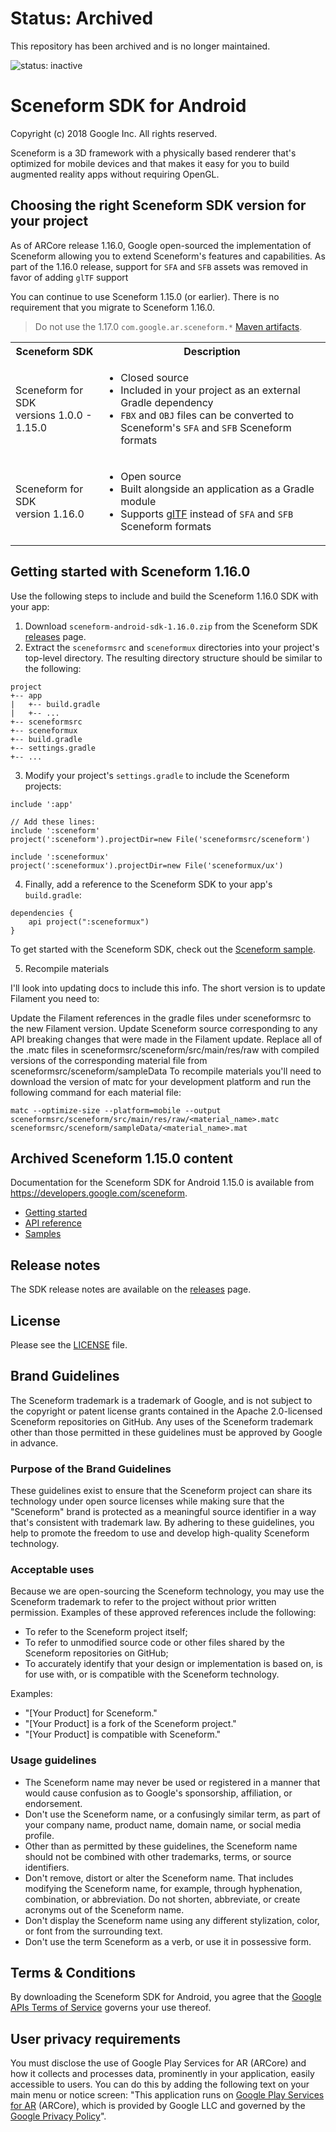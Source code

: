 # Status: Archived
This repository has been archived and is no longer maintained.

![status: inactive](https://img.shields.io/badge/status-inactive-red.svg)

Sceneform SDK for Android
=========================
Copyright (c) 2018 Google Inc.  All rights reserved.

Sceneform is a 3D framework with a physically based renderer that's optimized
for mobile devices and that makes it easy for you to build augmented reality
apps without requiring OpenGL.


## Choosing the right Sceneform SDK version for your project

As of ARCore release 1.16.0, Google open-sourced the implementation of Sceneform
allowing you to extend Sceneform's features and capabilities. As part of the
1.16.0 release, support for `SFA` and `SFB` assets was removed in favor of
adding `glTF` support

You can continue to use Sceneform 1.15.0 (or earlier). There is no requirement
that you migrate to Sceneform 1.16.0.

> Do not use the 1.17.0 `com.google.ar.sceneform.*`
> [Maven artifacts](https://maven.google.com/).


<table>
  <tr>
    <th>Sceneform SDK</th>
    <th>Description</th>
  </tr>
  <tr>
    <td>Sceneform for SDK<br>versions 1.0.0 - 1.15.0</td>
    <td>
      <ul>
        <li>Closed source</li>
        <li>Included in your project as an external Gradle dependency</li>
        <li><code>FBX</code> and <code>OBJ</code> files can be converted to Sceneform's <code>SFA</code> and <code>SFB</code> Sceneform formats</li>
      </ul>
    </td>
  </tr>
  <tr>
    <td>Sceneform for SDK<br>version 1.16.0</td>
    <td>
      <ul>
        <li>Open source</li>
        <li>Built alongside an application as a Gradle module</li>
        <li>Supports <a href="https://www.khronos.org/gltf/">glTF</a> instead of <code>SFA</code> and <code>SFB</code> Sceneform formats</li>
      </ul>
    </td>
  </tr>
</table>


## Getting started with Sceneform 1.16.0

Use the following steps to include and build the Sceneform 1.16.0 SDK with your
app:

1. Download `sceneform-android-sdk-1.16.0.zip` from the Sceneform SDK
   [releases](https://github.com/google-ar/sceneform-android-sdk/releases/tag/v1.16.0)
   page.
2. Extract the `sceneformsrc` and `sceneformux` directories into your project's
   top-level directory. The resulting directory structure should be similar to
   the following:
```
project
+-- app
|   +-- build.gradle
|   +-- ...
+-- sceneformsrc
+-- sceneformux
+-- build.gradle
+-- settings.gradle
+-- ...
```

3. Modify your project's `settings.gradle` to include the Sceneform projects:
```
include ':app'

// Add these lines:
include ':sceneform'
project(':sceneform').projectDir=new File('sceneformsrc/sceneform')

include ':sceneformux'
project(':sceneformux').projectDir=new File('sceneformux/ux')
```

4. Finally, add a reference to the Sceneform SDK to your app's `build.gradle`:
```
dependencies {
    api project(":sceneformux")
}
```

To get started with the Sceneform SDK, check out the
[Sceneform sample](https://github.com/google-ar/sceneform-android-sdk/tree/master/samples/gltf/app).

5. Recompile materials

I'll look into updating docs to include this info. The short version is to update Filament you need to:

Update the Filament references in the gradle files under sceneformsrc to the new Filament version.
Update Sceneform source corresponding to any API breaking changes that were made in the Filament update.
Replace all of the .matc files in sceneformsrc/sceneform/src/main/res/raw with compiled versions of the corresponding material file from sceneformsrc/sceneform/sampleData
To recompile materials you'll need to download the version of matc for your development platform and run the following command for each material file:

```
matc --optimize-size --platform=mobile --output sceneformsrc/sceneform/src/main/res/raw/<material_name>.matc sceneformsrc/sceneform/sampleData/<material_name>.mat
```

## Archived Sceneform 1.15.0 content

Documentation for the Sceneform SDK for Android 1.15.0 is available from
https://developers.google.com/sceneform.

* [Getting started](https://developers.google.com/sceneform/develop/getting-started)
* [API reference](https://developers.google.com/sceneform/reference)
* [Samples](https://github.com/google-ar/sceneform-android-sdk/tree/v1.15.0/samples)


## Release notes

The SDK release notes are available on the
[releases](https://github.com/google-ar/sceneform-android-sdk/releases) page.


## License

Please see the
[LICENSE](https://github.com/google-ar/sceneform-android-sdk/blob/master/LICENSE) file.


## Brand Guidelines

The Sceneform trademark is a trademark of Google, and is not subject to the
copyright or patent license grants contained in the Apache 2.0-licensed
Sceneform repositories on GitHub. Any uses of the Sceneform trademark other than
those permitted in these guidelines must be approved by Google in advance.

### Purpose of the Brand Guidelines

These guidelines exist to ensure that the Sceneform project can share its
technology under open source licenses while making sure that the "Sceneform"
brand is protected as a meaningful source identifier in a way that's consistent
with trademark law. By adhering to these guidelines, you help to promote the
freedom to use and develop high-quality Sceneform technology.

### Acceptable uses

Because we are open-sourcing the Sceneform technology, you may use the Sceneform
trademark to refer to the project without prior written permission. Examples of
these approved references include the following:

* To refer to the Sceneform project itself;
* To refer to unmodified source code or other files shared by the Sceneform
  repositories on GitHub;
* To accurately identify that your design or implementation is based on, is for
  use with, or is compatible with the Sceneform technology.

Examples:

* "[Your Product] for Sceneform."
* "[Your Product] is a fork of the Sceneform project."
* "[Your Product] is compatible with Sceneform."


### Usage guidelines

* The Sceneform name may never be used or registered in a manner that would
  cause confusion as to Google's sponsorship, affiliation, or endorsement.
* Don't use the Sceneform name, or a confusingly similar term, as part of your
  company name, product name, domain name, or social media profile.
* Other than as permitted by these guidelines, the Sceneform name should not be
  combined with other trademarks, terms, or source identifiers.
* Don't remove, distort or alter the Sceneform name. That includes modifying the
  Sceneform name, for example, through hyphenation, combination, or
  abbreviation. Do not shorten, abbreviate, or create acronyms out of the
  Sceneform name.
* Don't display the Sceneform name using any different stylization, color, or
  font from the surrounding text.
* Don't use the term Sceneform as a verb, or use it in possessive form.


## Terms & Conditions

By downloading the Sceneform SDK for Android, you agree that the
[Google APIs Terms of Service](https://developers.google.com/terms/) governs
your use thereof.


## User privacy requirements

You must disclose the use of Google Play Services for AR (ARCore) and how it
collects and processes data, prominently in your application, easily accessible
to users. You can do this by adding the following text on your main menu or
notice screen: "This application runs on
[Google Play Services for AR](https://play.google.com/store/apps/details?id=com.google.ar.core)
(ARCore), which is provided by Google LLC and governed by the
[Google Privacy Policy](https://policies.google.com/privacy)".
